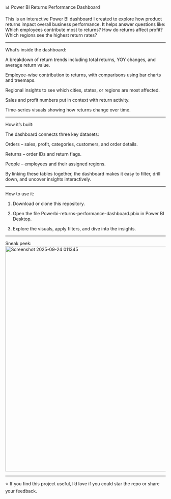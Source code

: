 📊 Power BI Returns Performance Dashboard

This is an interactive Power BI dashboard I created to explore how product returns impact overall business performance.
It helps answer questions like: Which employees contribute most to returns? How do returns affect profit? Which regions see the highest return rates?


---

What’s inside the dashboard:

A breakdown of return trends including total returns, YOY changes, and average return value.

Employee-wise contribution to returns, with comparisons using bar charts and treemaps.

Regional insights to see which cities, states, or regions are most affected.

Sales and profit numbers put in context with return activity.

Time-series visuals showing how returns change over time.



---

How it’s built:

The dashboard connects three key datasets:

Orders – sales, profit, categories, customers, and order details.

Returns – order IDs and return flags.

People – employees and their assigned regions.


By linking these tables together, the dashboard makes it easy to filter, drill down, and uncover insights interactively.


---

How to use it:

1. Download or clone this repository.


2. Open the file Powerbi-returns-performance-dashboard.pbix in Power BI Desktop.


3. Explore the visuals, apply filters, and dive into the insights.




---

Sneak peek:
<img width="1278" height="709" alt="Screenshot 2025-09-24 011345" src="https://github.com/user-attachments/assets/9547376c-7493-413a-a0cb-8756dbdaca7a" />



---

⭐ If you find this project useful, I’d love if you could star the repo or share your feedback.

